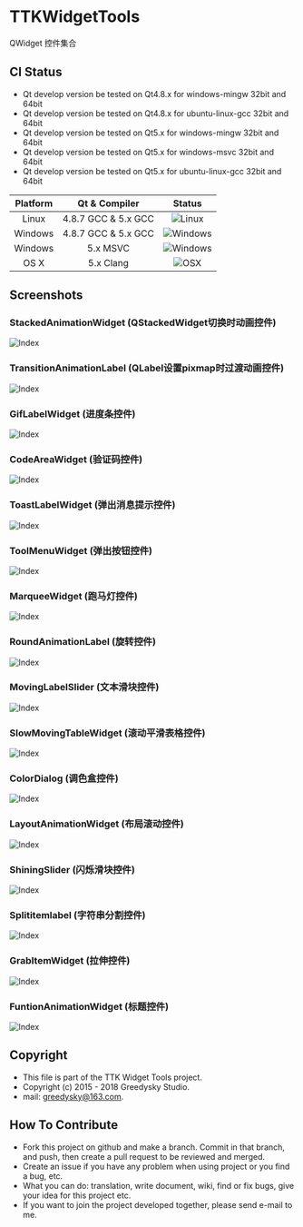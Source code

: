 # TTKWidgetTools
QWidget 控件集合 

## CI Status
 * Qt develop version be tested on Qt4.8.x for windows-mingw 32bit and 64bit
 * Qt develop version be tested on Qt4.8.x for ubuntu-linux-gcc 32bit and 64bit
 * Qt develop version be tested on Qt5.x for windows-mingw 32bit and 64bit
 * Qt develop version be tested on Qt5.x for windows-msvc 32bit and 64bit
 * Qt develop version be tested on Qt5.x for ubuntu-linux-gcc 32bit and 64bit
  
| Platform | Qt & Compiler       | Status                                                                                      |
| :---:    | :---:               | :---:                                                                                       |
| Linux    | 4.8.7 GCC & 5.x GCC    | ![Linux](https://img.shields.io/wercker/ci/wercker/docs.svg)                            |
| Windows  | 4.8.7 GCC & 5.x GCC       | ![Windows](https://img.shields.io/wercker/ci/wercker/docs.svg) |
| Windows  | 5.x MSVC       | ![Windows](https://img.shields.io/wercker/ci/wercker/docs.svg) |
| OS X     | 5.x Clang     | ![OSX](https://img.shields.io/badge/build-unknown-lightgrey.svg?style=flat-square)                           |

Screenshots
----
### StackedAnimationWidget (QStackedWidget切换时动画控件)
![Index](https://github.com/Greedysky/TTKWidgetTools/blob/master/stackedAnimationWidget/res/demo.gif?raw=true)

### TransitionAnimationLabel (QLabel设置pixmap时过渡动画控件)
![Index](https://github.com/Greedysky/TTKWidgetTools/blob/master/transitionAnimationLabel/res/demo.gif?raw=true)

### GifLabelWidget (进度条控件)
![Index](https://github.com/Greedysky/TTKWidgetTools/blob/master/gifLabelWidget/res/demo.gif?raw=true)

### CodeAreaWidget (验证码控件)
![Index](https://github.com/Greedysky/TTKWidgetTools/blob/master/codeAreaWidget/res/demo.jpg?raw=true)

### ToastLabelWidget (弹出消息提示控件)
![Index](https://github.com/Greedysky/TTKWidgetTools/blob/master/toastLabel/res/demo.gif?raw=true)

### ToolMenuWidget (弹出按钮控件)
![Index](https://github.com/Greedysky/TTKWidgetTools/blob/master/toolMenuWidget/res/demo.gif?raw=true)

### MarqueeWidget (跑马灯控件)
![Index](https://github.com/Greedysky/TTKWidgetTools/blob/master/marqueeWidget/res/demo.gif?raw=true)

### RoundAnimationLabel (旋转控件)
![Index](https://github.com/Greedysky/TTKWidgetTools/blob/master/roundAnimationLabel/res/demo.gif?raw=true)

### MovingLabelSlider (文本滑块控件)
![Index](https://github.com/Greedysky/TTKWidgetTools/blob/master/movingLabelSlider/res/demo.gif?raw=true)

### SlowMovingTableWidget (滚动平滑表格控件)
![Index](https://github.com/Greedysky/TTKWidgetTools/blob/master/slowMovingTableWidget/res/demo.gif?raw=true)

### ColorDialog (调色盒控件)
![Index](https://github.com/Greedysky/TTKWidgetTools/blob/master/colorDialog/res/demo.gif?raw=true)

### LayoutAnimationWidget (布局滚动控件)
![Index](https://github.com/Greedysky/TTKWidgetTools/blob/master/layoutAnimationWidget/res/demo.gif?raw=true)

### ShiningSlider (闪烁滑块控件)
![Index](https://github.com/Greedysky/TTKWidgetTools/blob/master/shiningSlider/res/demo.gif?raw=true)

### Splititemlabel (字符串分割控件)
![Index](https://github.com/Greedysky/TTKWidgetTools/blob/master/splitItemLabel/res/demo.gif?raw=true)

### GrabItemWidget (拉伸控件)
![Index](https://github.com/Greedysky/TTKWidgetTools/blob/master/grabItemWidget/res/demo.gif?raw=true)

### FuntionAnimationWidget (标题控件)
![Index](https://github.com/Greedysky/TTKWidgetTools/blob/master/funtionAnimationWidget/res/demo.gif?raw=true)

Copyright
-------
 * This file is part of the TTK Widget Tools project.
 * Copyright (c) 2015 - 2018 Greedysky Studio.
 * mail: greedysky@163.com.
 
How To Contribute
-------
 * Fork this project on github and make a branch. Commit in that branch, and push, then create a pull request to be reviewed and merged.
 * Create an issue if you have any problem when using project or you find a bug, etc.
 * What you can do: translation, write document, wiki, find or fix bugs, give your idea for this project etc.
 * If you want to join the project developed together, please send e-mail to me.